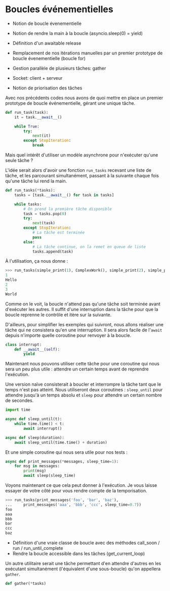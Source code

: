# Boucles événementielles

* Notion de boucle évenementielle
* Notion de rendre la main à la boucle (asyncio.sleep(0) = yield)
* Définition d'un awaitable release

* Remplacement de nos itérations manuelles par un premier prototype de boucle évenementielle (boucle for)

* Gestion parallèle de plusieurs tâches: gather

* Socket: client + serveur

* Notion de priorisation des tâches

Avec nos précédents codes nous avons de quoi mettre en place un premier prototype de boucle événementielle, gérant une unique tâche.

```python
def run_task(task):
    it = task.__await__()

    while True:
        try:
            next(it)
        except StopIteration:
            break
```

Mais quel intérêt d'utiliser un modèle asynchrone pour n'exécuter qu'une seule tâche ?

L'idée serait alors d'avoir une fonction `run_tasks` recevant une liste de tâche, et les parcourant simultanément, passant à la suivante chaque fois qu'une tâche lui rend la main.

```python
def run_tasks(*tasks):
    tasks = [task.__await__() for task in tasks]

    while tasks:
        # On prend la première tâche disponible
        task = tasks.pop(0)
        try:
            next(task)
        except StopIteration:
            # La tâche est terminée
            pass
        else:
            # La tâche continue, on la remet en queue de liste
            tasks.append(task)
```

À l'utilisation, ça nous donne :

```python
>>> run_tasks(simple_print(1), ComplexWork(), simple_print(2), simple_print(3))
1
Hello
2
3
World
```

Comme on le voit, la boucle n'attend pas qu'une tâche soit terminée avant d'exécuter les autres.
Il suffit d'une interruption dans la tâche pour que la boucle reprenne le contrôle et itère sur la suivante.

D'ailleurs, pour simplifier les exemples qui suivront, nous allons réaliser une tâche qui ne consistera qu'en une interruption.
Il sera alors facile de l'`await` depuis n'importe quelle coroutine pour renvoyer à la boucle.

```python
class interrupt:
    def __await__(self):
        yield
```

Maintenant nous pouvons utiliser cette tâche pour une coroutine qui nous sera un peu plus utile : attendre un certain temps avant de reprendre l'exécution.

Une version naïve consisterait à boucler et interrompre la tâche tant que le temps n'est pas atteint.
Nous utiliseront deux coroutines : `sleep_until` pour attendre jusqu'à un temps absolu et `sleep` pour attendre un certain nombre de secondes.

```python
import time

async def sleep_until(t):
    while time.time() < t:
        await interrupt()

async def sleep(duration):
    await sleep_until(time.time() + duration)
```

Et une simple coroutine qui nous sera utile pour nos tests :

```python
async def print_messages(*messages, sleep_time=1):
    for msg in messages:
        print(msg)
        await sleep(sleep_time)
```

Voyons maintenant ce que cela peut donner à l'exécution. Je vous laisse essayer de votre côté pour vous rendre compte de la temporisation.

```python
>>> run_tasks(print_messages('foo', 'bar', 'baz'),
...     print_messages('aaa', 'bbb', 'ccc', sleep_time=0.7))
foo
aaa
bbb
bar
ccc
baz
```

* Définition d'une vraie classe de boucle avec des méthodes call_soon / run / run_until_complete
* Rendre la boucle accessible dans les tâches (get_current_loop)

Un autre utilitaire serait une tâche permettant d'en attendre d'autres en les exécutant simultanément (l'équivalent d'une sous-boucle) qu'on appellera `gather`.

```python
def gather(*tasks)
```
